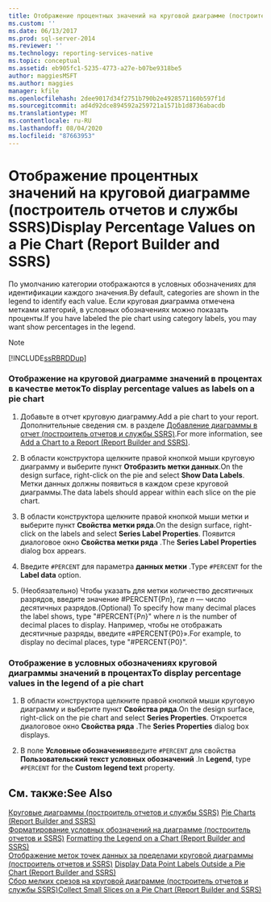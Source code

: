 ```yaml
---
title: Отображение процентных значений на круговой диаграмме (построитель отчетов и службы SSRS) | Документы Майкрософт
ms.custom: ''
ms.date: 06/13/2017
ms.prod: sql-server-2014
ms.reviewer: ''
ms.technology: reporting-services-native
ms.topic: conceptual
ms.assetid: eb905fc1-5235-4773-a27e-b07be9318be5
author: maggiesMSFT
ms.author: maggies
manager: kfile
ms.openlocfilehash: 2dee9017d34f2751b790b2e4928571160b597f1d
ms.sourcegitcommit: ad4d92dce894592a259721a1571b1d8736abacdb
ms.translationtype: MT
ms.contentlocale: ru-RU
ms.lasthandoff: 08/04/2020
ms.locfileid: "87663953"
---
```

# <a name="display-percentage-values-on-a-pie-chart-report-builder-and-ssrs"></a><span data-ttu-id="233c5-102">Отображение процентных значений на круговой диаграмме (построитель отчетов и службы SSRS)</span><span class="sxs-lookup"><span data-stu-id="233c5-102">Display Percentage Values on a Pie Chart (Report Builder and SSRS)</span></span>
  <span data-ttu-id="233c5-103">По умолчанию категории отображаются в условных обозначениях для идентификации каждого значения.</span><span class="sxs-lookup"><span data-stu-id="233c5-103">By default, categories are shown in the legend to identify each value.</span></span> <span data-ttu-id="233c5-104">Если круговая диаграмма отмечена метками категорий, в условных обозначениях можно показать проценты.</span><span class="sxs-lookup"><span data-stu-id="233c5-104">If you have labeled the pie chart using category labels, you may want show percentages in the legend.</span></span>  
  
> [!NOTE]  
>  [!INCLUDE[ssRBRDDup](../../includes/ssrbrddup-md.md)]  
  
### <a name="to-display-percentage-values-as-labels-on-a-pie-chart"></a><span data-ttu-id="233c5-105">Отображение на круговой диаграмме значений в процентах в качестве меток</span><span class="sxs-lookup"><span data-stu-id="233c5-105">To display percentage values as labels on a pie chart</span></span>  
  
1.  <span data-ttu-id="233c5-106">Добавьте в отчет круговую диаграмму.</span><span class="sxs-lookup"><span data-stu-id="233c5-106">Add a pie chart to your report.</span></span> <span data-ttu-id="233c5-107">Дополнительные сведения см. в разделе [Добавление диаграммы в отчет (построитель отчетов и службы SSRS)](add-a-chart-to-a-report-report-builder-and-ssrs.md).</span><span class="sxs-lookup"><span data-stu-id="233c5-107">For more information, see [Add a Chart to a Report &#40;Report Builder and SSRS&#41;](add-a-chart-to-a-report-report-builder-and-ssrs.md).</span></span>  
  
2.  <span data-ttu-id="233c5-108">В области конструктора щелкните правой кнопкой мыши круговую диаграмму и выберите пункт **Отобразить метки данных**.</span><span class="sxs-lookup"><span data-stu-id="233c5-108">On the design surface, right-click on the pie and select **Show Data Labels**.</span></span> <span data-ttu-id="233c5-109">Метки данных должны появиться в каждом срезе круговой диаграммы.</span><span class="sxs-lookup"><span data-stu-id="233c5-109">The data labels should appear within each slice on the pie chart.</span></span>  
  
3.  <span data-ttu-id="233c5-110">В области конструктора щелкните правой кнопкой мыши метки и выберите пункт **Свойства метки ряда**.</span><span class="sxs-lookup"><span data-stu-id="233c5-110">On the design surface, right-click on the labels and select **Series Label Properties**.</span></span> <span data-ttu-id="233c5-111">Появится диалоговое окно **Свойства метки ряда** .</span><span class="sxs-lookup"><span data-stu-id="233c5-111">The **Series Label Properties** dialog box appears.</span></span>  
  
4.  <span data-ttu-id="233c5-112">Введите `#PERCENT` для параметра **данных метки** .</span><span class="sxs-lookup"><span data-stu-id="233c5-112">Type `#PERCENT` for the **Label data** option.</span></span>  
  
5.  <span data-ttu-id="233c5-113">(Необязательно) Чтобы указать для метки количество десятичных разрядов, введите значение #PERCENT{P*n*}, где *n* — число десятичных разрядов.</span><span class="sxs-lookup"><span data-stu-id="233c5-113">(Optional) To specify how many decimal places the label shows, type "#PERCENT{P*n*}" where *n* is the number of decimal places to display.</span></span> <span data-ttu-id="233c5-114">Например, чтобы не отображать десятичные разряды, введите «#PERCENT{P0}».</span><span class="sxs-lookup"><span data-stu-id="233c5-114">For example, to display no decimal places, type "#PERCENT{P0}".</span></span>  
  
### <a name="to-display-percentage-values-in-the-legend-of-a-pie-chart"></a><span data-ttu-id="233c5-115">Отображение в условных обозначениях круговой диаграммы значений в процентах</span><span class="sxs-lookup"><span data-stu-id="233c5-115">To display percentage values in the legend of a pie chart</span></span>  
  
1.  <span data-ttu-id="233c5-116">В области конструктора щелкните правой кнопкой мыши круговую диаграмму и выберите пункт **Свойства ряда**.</span><span class="sxs-lookup"><span data-stu-id="233c5-116">On the design surface, right-click on the pie chart and select **Series Properties**.</span></span> <span data-ttu-id="233c5-117">Откроется диалоговое окно **Свойства ряда** .</span><span class="sxs-lookup"><span data-stu-id="233c5-117">The **Series Properties** dialog box displays.</span></span>  
  
2.  <span data-ttu-id="233c5-118">В поле **Условные обозначения**введите `#PERCENT` для свойства **Пользовательский текст условных обозначений** .</span><span class="sxs-lookup"><span data-stu-id="233c5-118">In **Legend**, type `#PERCENT` for the **Custom legend text** property.</span></span>  
  
## <a name="see-also"></a><span data-ttu-id="233c5-119">См. также:</span><span class="sxs-lookup"><span data-stu-id="233c5-119">See Also</span></span>  
 <span data-ttu-id="233c5-120">[Круговые диаграммы &#40;построитель отчетов и службы SSRS&#41;](charts-report-builder-and-ssrs.md) </span><span class="sxs-lookup"><span data-stu-id="233c5-120">[Pie Charts &#40;Report Builder and SSRS&#41;](charts-report-builder-and-ssrs.md) </span></span>  
 <span data-ttu-id="233c5-121">[Форматирование условных обозначений на диаграмме &#40;построитель отчетов и SSRS&#41;](chart-legend-formatting-report-builder.md) </span><span class="sxs-lookup"><span data-stu-id="233c5-121">[Formatting the Legend on a Chart &#40;Report Builder and SSRS&#41;](chart-legend-formatting-report-builder.md) </span></span>  
 <span data-ttu-id="233c5-122">[Отображение меток точек данных за пределами круговой диаграммы &#40;построитель отчетов и SSRS&#41;](display-data-point-labels-outside-a-pie-chart-report-builder-and-ssrs.md) </span><span class="sxs-lookup"><span data-stu-id="233c5-122">[Display Data Point Labels Outside a Pie Chart &#40;Report Builder and SSRS&#41;](display-data-point-labels-outside-a-pie-chart-report-builder-and-ssrs.md) </span></span>  
 [<span data-ttu-id="233c5-123">Сбор мелких срезов на круговой диаграмме (построитель отчетов и службы SSRS)</span><span class="sxs-lookup"><span data-stu-id="233c5-123">Collect Small Slices on a Pie Chart &#40;Report Builder and SSRS&#41;</span></span>](collect-small-slices-on-a-pie-chart-report-builder-and-ssrs.md)  
  
  
